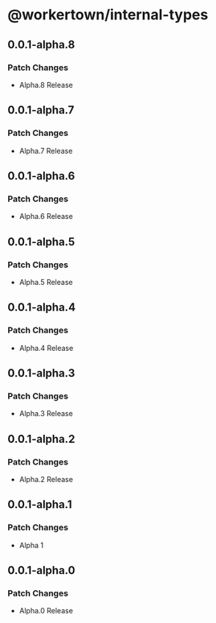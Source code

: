 # @workertown/internal-types

## 0.0.1-alpha.8

### Patch Changes

- Alpha.8 Release

## 0.0.1-alpha.7

### Patch Changes

- Alpha.7 Release

## 0.0.1-alpha.6

### Patch Changes

- Alpha.6 Release

## 0.0.1-alpha.5

### Patch Changes

- Alpha.5 Release

## 0.0.1-alpha.4

### Patch Changes

- Alpha.4 Release

## 0.0.1-alpha.3

### Patch Changes

- Alpha.3 Release

## 0.0.1-alpha.2

### Patch Changes

- Alpha.2 Release

## 0.0.1-alpha.1

### Patch Changes

- Alpha 1

## 0.0.1-alpha.0

### Patch Changes

- Alpha.0 Release
